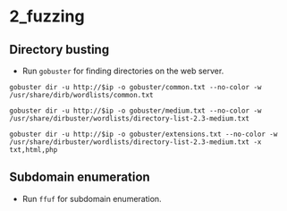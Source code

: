 # 2_fuzzing

## Directory busting
- Run `gobuster` for finding directories on the web server.

```shell
gobuster dir -u http://$ip -o gobuster/common.txt --no-color -w /usr/share/dirb/wordlists/common.txt 
```

```shell
gobuster dir -u http://$ip -o gobuster/medium.txt --no-color -w /usr/share/dirbuster/wordlists/directory-list-2.3-medium.txt 
```

```shell
gobuster dir -u http://$ip -o gobuster/extensions.txt --no-color -w /usr/share/dirbuster/wordlists/directory-list-2.3-medium.txt -x txt,html,php 
```

## Subdomain enumeration

- Run `ffuf` for subdomain enumeration. 
